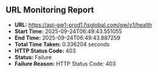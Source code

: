 ## URL Monitoring Report

- **URL:** https://api-gw1-prod1.fisglobal.com/gw/v1/health
- **Start Time:** 2025-09-24T06:49:43.551055
- **End Time:** 2025-09-24T06:49:43.887259
- **Total Time Taken:** 0.336204 seconds
- **HTTP Status Code:** 403
- **Status:** Failure
- **Failure Reason:** HTTP Status Code: 403
